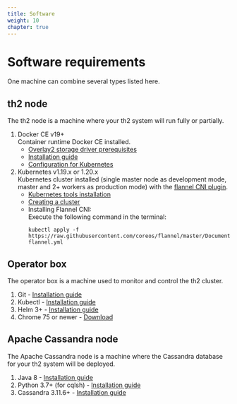 ```yaml
---
title: Software
weight: 10
chapter: true
---
```


# Software requirements

One machine can combine several types listed here.

## th2 node

The th2 node is a machine where your th2 system will run fully or partially.

1. Docker CE v19+  
   Container runtime Docker CE installed.
   - [Overlay2 storage driver prerequisites](https://docs.docker.com/storage/storagedriver/overlayfs-driver/#prerequisites)
   - [Installation guide](https://docs.docker.com/engine/install/)
   - [Configuration for Kubernetes](https://kubernetes.io/docs/setup/production-environment/container-runtimes/#docker)
2. Kubernetes v1.19.x or 1.20.x  
   Kubernetes cluster installed (single master node as development mode, master and 2+ workers as production mode) with the [flannel CNI plugin](https://coreos.com/flannel/docs/latest/kubernetes.html#the-flannel-cni-plugin).
   - [Kubernetes tools installation](https://kubernetes.io/docs/setup/production-environment/tools/kubeadm/install-kubeadm/)
   - [Creating a cluster](https://kubernetes.io/docs/setup/production-environment/tools/kubeadm/create-cluster-kubeadm/)
   - Installing Flannel CNI:  
     Execute the following command in the terminal:
     ```shell
     kubectl apply -f https://raw.githubusercontent.com/coreos/flannel/master/Documentation/kube-flannel.yml
     ```

## Operator box

The operator box is a machine used to monitor and control the th2 cluster.

1. Git - [Installation guide](https://git-scm.com/book/en/v2/Getting-Started-Installing-Git)
2. Kubectl - [Installation guide](https://kubernetes.io/docs/tasks/tools/)
3. Helm 3+ - [Installation guide](https://helm.sh/docs/intro/install/)
4. Chrome 75 or newer - [Download](https://www.google.com/chrome)

## Apache Cassandra node

The Apache Cassandra node is a machine where the Cassandra database for your th2 system will be deployed.

1. Java 8 - [Installation guide](https://www.java.com/en/download/help/download_options.html)
2. Python 3.7+ (for cqlsh) - [Installation guide](https://wiki.python.org/moin/BeginnersGuide/Download)
3. Cassandra 3.11.6+ - [Installation guide](https://cassandra.apache.org/doc/latest/getting_started/installing.html#installing-cassandra)
